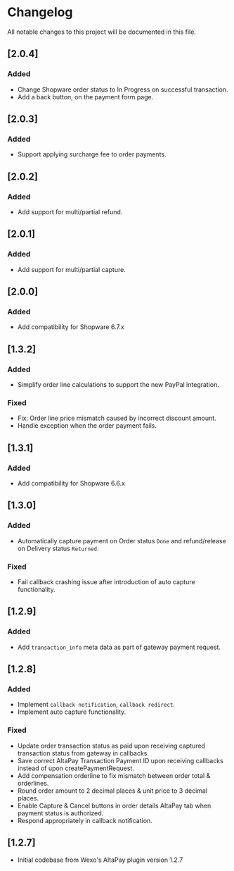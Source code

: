 # Changelog
All notable changes to this project will be documented in this file.

## [2.0.4]
### Added
- Change Shopware order status to In Progress on successful transaction.
- Add a back button, on the payment form page.

## [2.0.3]
### Added
- Support applying surcharge fee to order payments.

## [2.0.2]
### Added
- Add support for multi/partial refund.

## [2.0.1]
### Added
- Add support for multi/partial capture.

## [2.0.0]
### Added
- Add compatibility for Shopware 6.7.x

## [1.3.2]
### Added
- Simplify order line calculations to support the new PayPal integration.
### Fixed
- Fix: Order line price mismatch caused by incorrect discount amount.
- Handle exception when the order payment fails.

## [1.3.1]
### Added
- Add compatibility for Shopware 6.6.x

## [1.3.0]
### Added
-  Automatically capture payment on Order status `Done` and refund/release on Delivery status `Returned`.
### Fixed
- Fail callback crashing issue after introduction of auto capture functionality.
  
##   [1.2.9]
### Added
- Add `transaction_info` meta data as part of gateway payment request.

## [1.2.8]
### Added
- Implement `callback notification`, `callback redirect`.
- Implement auto capture functionality.
### Fixed
- Update order transaction status as paid upon receiving captured transaction status from gateway in callbacks.
- Save correct AltaPay Transaction Payment ID upon receiving callbacks instead of upon createPaymentRequest.
- Add compensation orderline to fix mismatch between order total & orderlines.
- Round order amount to 2 decimal places & unit price to 3 decimal places.
- Enable Capture & Cancel buttons in order details AltaPay tab when payment status is authorized.
- Respond appropriately in callback notification.

## [1.2.7]
- Initial codebase from Wexo's AltaPay plugin version 1.2.7
 
